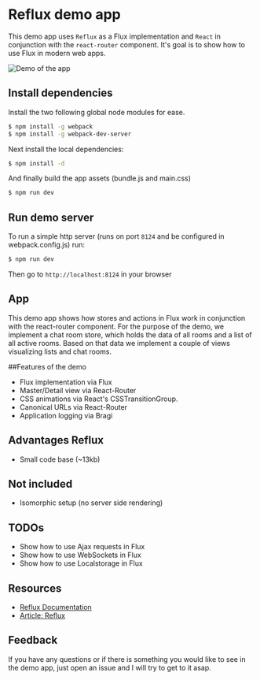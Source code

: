 # Reflux demo app

This demo app uses `Reflux` as a Flux implementation and `React` in conjunction with the `react-router` component. It's goal is to show how to use Flux in modern web apps.

![Demo of the app](https://raw.githubusercontent.com/roundrobin/reflux-react-router-webpack-demo/master/docs/DemoApp.gif)


## Install dependencies

Install the two following global node modules for ease.

```bash
$ npm install -g webpack
$ npm install -g webpack-dev-server
```

Next install the local dependencies:
```bash
$ npm install -d
```

And finally build the app assets (bundle.js and main.css) 

```bash
$ npm run dev
```

## Run demo server

To run a simple http server (runs on port `8124` and be configured in webpack.config.js) 
run: 

```bash
$ npm run dev
```

Then go to `http://localhost:8124` in your browser


## App

This demo app shows how stores and actions in Flux work in conjunction with the react-router component. For the
purpose of the demo, we implement a chat room store,  which holds the data of all rooms and a list of
all active rooms. Based on that data we implement a couple of views visualizing lists and chat rooms.

##Features of the demo
* Flux implementation via Flux
* Master/Detail view via React-Router
* CSS animations via React's CSSTransitionGroup.
* Canonical URLs via React-Router
* Application logging via Bragi

## Advantages Reflux
* Small code base (~13kb)




## Not included
* Isomorphic setup (no server side rendering)

## TODOs

* Show how to use Ajax requests in Flux
* Show how to use WebSockets in Flux
* Show how to use Localstorage in Flux

## Resources

* [Reflux Documentation](https://github.com/spoike/refluxjs)
* [Article: Reflux](http://henleyedition.com/building-an-app-using-react-and-refluxjs/)

## Feedback

If you have any questions or if there is something you would like to see in the demo 
app, just open an issue and I will try to get to it asap.
